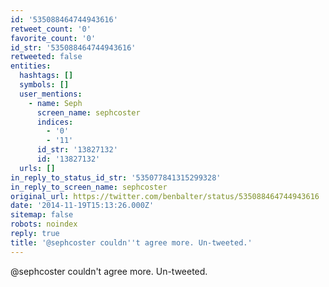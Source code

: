 ```yaml
---
id: '535088464744943616'
retweet_count: '0'
favorite_count: '0'
id_str: '535088464744943616'
retweeted: false
entities:
  hashtags: []
  symbols: []
  user_mentions:
    - name: Seph
      screen_name: sephcoster
      indices:
        - '0'
        - '11'
      id_str: '13827132'
      id: '13827132'
  urls: []
in_reply_to_status_id_str: '535077841315299328'
in_reply_to_screen_name: sephcoster
original_url: https://twitter.com/benbalter/status/535088464744943616
date: '2014-11-19T15:13:26.000Z'
sitemap: false
robots: noindex
reply: true
title: '@sephcoster couldn''t agree more. Un-tweeted.'
---
```


@sephcoster couldn't agree more. Un-tweeted.